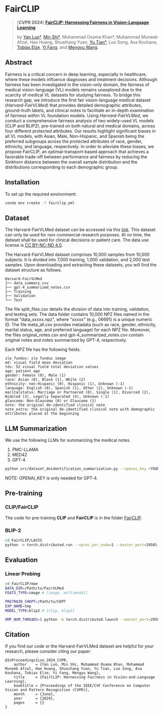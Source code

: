 
# FairCLIP
> [**CVPR 2024**] [**FairCLIP: Harnessing Fairness in Vision-Language Learning**](https://arxiv.org/pdf/2403.19949.pdf)
>
> by [Yan Luo*](https://luoyan407.github.io/), [Min Shi*](https://shiminxst.github.io/index.html), Muhammad Osama Khan*, Muhammad Muneeb Afzal, Hao Huang, Shuaihang Yuan,  [Yu Tian*](https://yutianyt.com/), Luo Song, Ava Kouhana, [Tobias Elze](http://www.tobias-elze.de/), [Yi Fang](https://engineering.nyu.edu/faculty/yi-fang), and [Mengyu Wang](https://ophai.hms.harvard.edu/team/dr-wang/).
>


## Abstract

Fairness is a critical concern in deep learning, especially in healthcare, where these models influence diagnoses and treatment decisions. Although fairness has been investigated in the vision-only domain, the fairness of medical vision-language (VL) models remains unexplored due to the scarcity of medical VL datasets for studying fairness. To bridge this research gap, we introduce the first fair vision-language medical dataset (*Harvard-FairVLMed*) that provides detailed demographic attributes, ground-truth labels, and clinical notes to facilitate an in-depth examination of fairness within VL foundation models. Using *Harvard-FairVLMed*, we conduct a comprehensive fairness analysis of two widely-used VL models (CLIP and BLIP2), pre-trained on both natural and medical domains, across four different protected attributes. Our results highlight significant biases in all VL models, with Asian, Male, Non-Hispanic, and Spanish being the preferred subgroups across the protected attributes of race, gender, ethnicity, and language, respectively. In order to alleviate these biases, we propose FairCLIP, an optimal-transport-based approach that achieves a favorable trade-off between performance and fairness by reducing the Sinkhorn distance between the overall sample distribution and the distributions corresponding to each demographic group.


## Installation

To set up the required environment:

```bash
conda env create -f fairclip.yml
```

## Dataset

The Harvard-FairVLMed dataset can be accessed via this [link](https://drive.google.com/drive/folders/1bkeifigwOAfnsLvup9mJOSNeA3WsvA2l?usp=sharing). This dataset can only be used for non-commercial research purposes. At no time, the dataset shall be used for clinical decisions or patient care. The data use license is [CC BY-NC-ND 4.0](https://creativecommons.org/licenses/by-nc-nd/4.0/).

The Harvard-FairVLMed dataset comprises 10,000 samples from 10,000 subjects. It is divided into 7,000 training, 1,000 validation, and 2,000 test samples. Upon downloading and extracting these datasets, you will find the dataset structure as follows.

```
Harvard-FairVLMed
├── data_summary.csv
├── gpt-4_summarized_notes.csv
├── Training
├── Validation
└── Test
```
The file split_files.csv details the division of data into training, validation, and testing sets. The data folder contains 10,000 NPZ files named in the format "data_xxxxx.npz", where "xxxxx" (e.g., 06691) is a unique numeric ID. The file meta_all.csv provides metadata (such as race, gender, ethnicity, marital status, age, and preferred language) for each NPZ file. Moreover, the files original_notes.csv and gpt-4_summarized_notes.csv contain original notes and notes summarized by GPT-4, respectively.

Each NPZ file has the following fields.
```
slo_fundus: slo fundus image
md: visual field mean deviation
tds: 52 visual field total deviation values
age: patient age
gender: Female (0), Male (1)
race: Asian (0), Black (1), White (2)
ethnicity: non-Hispanic (0), Hispanic (1), Unknown (-1)
language: English (0), Spanish (1), Other (2), Unknown (-1)
maritalstatus: Marriage or Partnered (0), Single (1), Divorced (2), Widoled (3), Legally Separated (4), Unknown (-1)
glaucoma: Non-Glaucoma (0) or Glaucoma (1)
note: the original de-identified clinical note
note_extra: the original de-identified clinical note with demographic attributes placed at the beginning
```

## LLM Summarization
We use the following LLMs for summarizing the medical notes.
1. PMC-LLAMA
2. MED42
3. GPT-4

```bash
python src/dataset_deidentification_summarization.py --openai_key <YOUR_OPENAI_KEY> --models gpt-4
```

NOTE: OPENAI_KEY is only needed for GPT-4.

## Pre-training

### CLIP/FairCLIP
The code for pre-training **CLIP** and **FairCLIP** is in the folder [FairCLIP](./FairCLIP).

### BLIP-2
```bash
cd FairCLIP/LAVIS
python -m torch.distributed.run --nproc_per_node=1 --master_port=29501 train.py --cfg-path lavis/projects/blip2/train/pretrain_stage1.yaml
```

## Evaluation

### Linear Probing
```bash
cd FairCLIP/mae
DATA_DIR=/Path/to/FairVLMed
FEATS_TYPE=image # [image, multimodal]

PRETRAIN_CHKPT=/Path/to/CKPT
EXP_NAME=tmp
MODEL_TYPE=blip2 # [clip, blip2]

OMP_NUM_THREADS=1 python -m torch.distributed.launch --master_port=29501 --nproc_per_node=1 main_linprobe.py --model_type ${MODEL_TYPE} --vl_feats_type ${FEATS_TYPE} --blip_feats_select avgpool --cfg-path ../LAVIS/lavis/projects/blip2/train/pretrain_stage1.yaml --vision_encoder_weights clip --summary_type original --batch_size 512 --model vit_large_patch16 --cls_token --finetune ${PRETRAIN_CHKPT} --epochs 1000 --blr 0.1 --weight_decay 0.0 --data_path ${DATA_DIR} --output_dir $EXP_NAME --log_dir $EXP_NAME --nb_classes 2 > ${EXP_NAME}.out
```

## Citation

If you find our code or the Harvard-FairVLMed dataset are helpful for your research, please consider citing our paper:

```
@InProceedings{Luo_2024_CVPR,
    author    = {Yan Luo, Min Shi, Muhammad Osama Khan, Muhammad Muneeb Afzal, Hao Huang, Shuaihang Yuan, Yu Tian, Luo Song, Ava Kouhana, Tobias Elze, Yi Fang, Mengyu Wang},
    title     = {FairCLIP: Harnessing Fairness in Vision-and-Language Learning},
    booktitle = {Proceedings of the IEEE/CVF Conference on Computer Vision and Pattern Recognition (CVPR)},
    month     = {June},
    year      = {2024},
    pages     = {}
}

```
